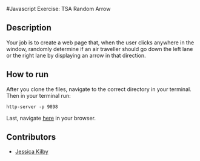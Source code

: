 #Javascript Exercise: TSA Random Arrow

## Description
Your job is to create a web page that, when the user clicks anywhere in the window, randomly determine if an air traveller should go down the left lane or the right lane by displaying an arrow in that direction.

## How to run
After you clone the files, navigate to the correct directory in your terminal.
Then in your terminal run:
```
http-server -p 9898
```
Last, navigate [here](http://localhost:9898) in your browser.

## Contributors
- [Jessica Kilby](https://github.com/jessicakilby)

